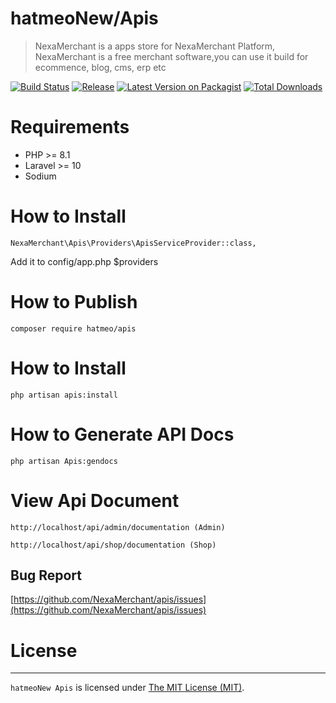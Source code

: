 # hatmeoNew/Apis

> NexaMerchant is a apps store for NexaMerchant Platform, NexaMerchant is a free merchant software,you can use it build for ecommence, blog, cms, erp etc

[![Build Status](https://github.com/hatmeoNew/Apis/workflows/Laravel/badge.svg)](https://github.com/hatmeoNew/apis)
[![Release](https://img.shields.io/github/release/hatmeoNew/apis.svg?style=flat-square)](https://github.com/hatmeoNew/apis/releases)
[![Latest Version on Packagist](https://img.shields.io/packagist/v/hatmeo/apis.svg?style=flat-square)](https://packagist.org/packages/hatmeo/apis)
[![Total Downloads](https://img.shields.io/packagist/dt/hatmeoNew/apis.svg?style=flat-square)](https://packagist.org/packages/hatmeoNew/apis)


# Requirements
 - PHP >= 8.1
 - Laravel >= 10
 - Sodium

# How to Install

```
NexaMerchant\Apis\Providers\ApisServiceProvider::class,
```
Add it to config/app.php $providers

# How to Publish

```
composer require hatmeo/apis
```

# How to Install
```
php artisan apis:install
```

# How to Generate API Docs
```
php artisan Apis:gendocs
```

# View Api Document
```
http://localhost/api/admin/documentation (Admin)
```
```
http://localhost/api/shop/documentation (Shop)
```

Bug Report
------------
[https://github.com/NexaMerchant/apis/issues](https://github.com/NexaMerchant/apis/issues)

# License
------------
`hatmeoNew Apis` is licensed under [The MIT License (MIT)](LICENSE.md).
